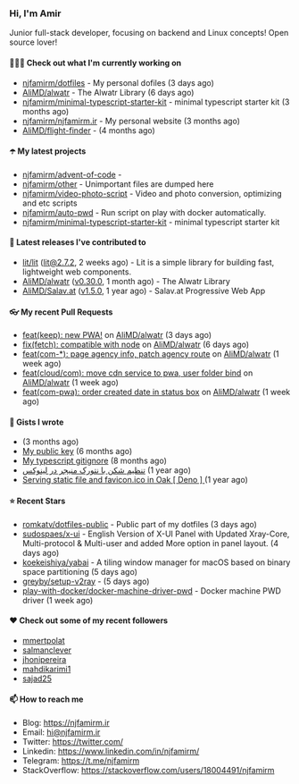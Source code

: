 ### Hi, I'm Amir

Junior full-stack developer, focusing on backend and Linux concepts!
Open source lover!

#### 👨🏻‍💻 Check out what I'm currently working on

- [njfamirm/dotfiles](https://github.com/njfamirm/dotfiles) - My personal dofiles (3 days ago)
- [AliMD/alwatr](https://github.com/AliMD/alwatr) - The Alwatr Library (6 days ago)
- [njfamirm/minimal-typescript-starter-kit](https://github.com/njfamirm/minimal-typescript-starter-kit) - minimal typescript starter kit (3 months ago)
- [njfamirm/njfamirm.ir](https://github.com/njfamirm/njfamirm.ir) - My personal website (3 months ago)
- [AliMD/flight-finder](https://github.com/AliMD/flight-finder) -  (4 months ago)

#### ☂️ My latest projects

- [njfamirm/advent-of-code](https://github.com/njfamirm/advent-of-code) - 
- [njfamirm/other](https://github.com/njfamirm/other) - Unimportant files are dumped here
- [njfamirm/video-photo-script](https://github.com/njfamirm/video-photo-script) - Video and photo conversion, optimizing and etc scripts
- [njfamirm/auto-pwd](https://github.com/njfamirm/auto-pwd) - Run script on play with docker automatically.
- [njfamirm/minimal-typescript-starter-kit](https://github.com/njfamirm/minimal-typescript-starter-kit) - minimal typescript starter kit

#### 🎉 Latest releases I've contributed to

- [lit/lit](https://github.com/lit/lit) ([lit@2.7.2](https://github.com/lit/lit/releases/tag/lit%402.7.2), 2 weeks ago) - Lit is a simple library for building fast, lightweight web components.
- [AliMD/alwatr](https://github.com/AliMD/alwatr) ([v0.30.0](https://github.com/AliMD/alwatr/releases/tag/v0.30.0), 1 month ago) - The Alwatr Library
- [AliMD/Salav.at](https://github.com/AliMD/Salav.at) ([v1.5.0](https://github.com/AliMD/Salav.at/releases/tag/v1.5.0), 1 year ago) - Salav.at Progressive Web App

#### 👓 My recent Pull Requests

- [feat(keep): new PWA!](https://github.com/AliMD/alwatr/pull/1052) on [AliMD/alwatr](https://github.com/AliMD/alwatr) (3 days ago)
- [fix(fetch): compatible with node](https://github.com/AliMD/alwatr/pull/1045) on [AliMD/alwatr](https://github.com/AliMD/alwatr) (6 days ago)
- [feat(com-*): page agency info, patch agency route](https://github.com/AliMD/alwatr/pull/1043) on [AliMD/alwatr](https://github.com/AliMD/alwatr) (1 week ago)
- [feat(cloud/com): move cdn service to pwa, user folder bind](https://github.com/AliMD/alwatr/pull/1035) on [AliMD/alwatr](https://github.com/AliMD/alwatr) (1 week ago)
- [feat(com-pwa): order created date in status box](https://github.com/AliMD/alwatr/pull/1034) on [AliMD/alwatr](https://github.com/AliMD/alwatr) (1 week ago)

#### 📓 Gists I wrote

- [](https://gist.github.com/022d07ecd84e69ad31ef0bcd32d86b59) (3 months ago)
- [My public key](https://gist.github.com/879f720c9ca74a0934ce571b7285ed34) (6 months ago)
- [My typescript gitignore](https://gist.github.com/6a40b1912daab3f91a02a7b53f3f76c3) (8 months ago)
- [تنظیم شکن با نتورک منیجر در لینوکس](https://gist.github.com/cc40c344e89bdcdf77085cbf1fc05162) (1 year ago)
- [Serving static file and favicon.ico in Oak [ Deno ] ](https://gist.github.com/9bcaca2b6a672e729c099193b4aafe9f) (1 year ago)

#### ⭐ Recent Stars

- [romkatv/dotfiles-public](https://github.com/romkatv/dotfiles-public) - Public part of my dotfiles (3 days ago)
- [sudospaes/x-ui](https://github.com/sudospaes/x-ui) - English Version of X-UI Panel with Updated Xray-Core, Multi-protocol &amp; Multi-user and added More option in panel layout. (4 days ago)
- [koekeishiya/yabai](https://github.com/koekeishiya/yabai) - A tiling window manager for macOS based on binary space partitioning (5 days ago)
- [greyby/setup-v2ray](https://github.com/greyby/setup-v2ray) -  (5 days ago)
- [play-with-docker/docker-machine-driver-pwd](https://github.com/play-with-docker/docker-machine-driver-pwd) - Docker machine PWD driver (1 week ago)

#### ♥️ Check out some of my recent followers

- [mmertpolat](https://github.com/mmertpolat)
- [salmanclever](https://github.com/salmanclever)
- [jhonipereira](https://github.com/jhonipereira)
- [mahdikarimi1](https://github.com/mahdikarimi1)
- [sajad25](https://github.com/sajad25)

#### 📫 How to reach me

- Blog: https://njfamirm.ir
- Email: hi@njfamirm.ir
- Twitter: https://twitter.com/
- Linkedin: https://www.linkedin.com/in/njfamirm/
- Telegram: https://t.me/njfamirm
- StackOverflow: https://stackoverflow.com/users/18004491/njfamirm
